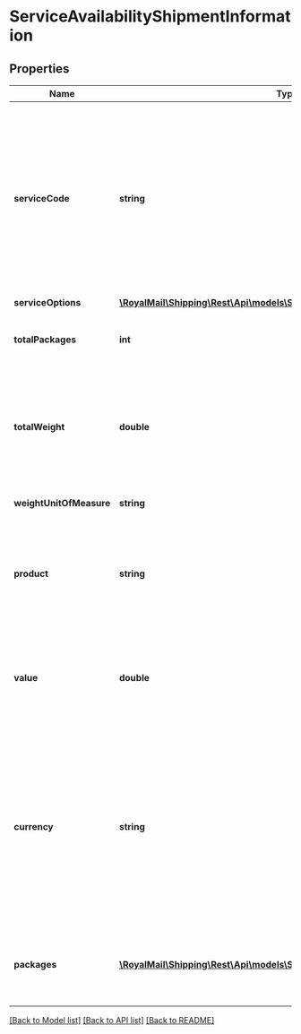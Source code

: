 # ServiceAvailabilityShipmentInformation

## Properties
Name | Type | Description | Notes
------------ | ------------- | ------------- | -------------
**serviceCode** | **string** | Service Code&lt;br /&gt;Must be a valid system service code OR a customer mapped service code.&lt;br /&gt;If service code is not supplied a list of all available service options will be returned, otherwise only information about the service requested will be returned. | [optional] 
**serviceOptions** | [**\RoyalMail\Shipping\Rest\Api\models\ServiceAvailabilityServiceOptions**](ServiceAvailabilityServiceOptions.md) |  | [optional] 
**totalPackages** | **int** | Number of Packages&lt;br /&gt;The total number of packages. | 
**totalWeight** | **double** | Total Weight&lt;br /&gt;The total weight of the shipment including packaging. Validated againt package weight.&lt;br /&gt;Min weight: 1 gram. | 
**weightUnitOfMeasure** | **string** | Weight Unit of Measure | [optional] [default to 'KG']
**product** | **string** | Shipment/Product type being shipped&lt;br /&gt;            &lt;br /&gt;**DOX** - Documents Only&lt;br /&gt;**NDX** - All other shipment product types | [optional] [default to 'NDX']
**value** | **double** | Total Shipment Value&lt;br /&gt;Required for Non-Document International and BFPO Shipments.&lt;br /&gt;Ignored for Documents Only shipments. | [optional] 
**currency** | **string** | Currency&lt;br /&gt;This currency will be used for all values across the shipment request.&lt;br /&gt;3 digit ISO Currency Code.&lt;br /&gt;Required for Non-Document International and BFPO Shipments, or when value is provided.&lt;br /&gt;Ignored for Documents Only shipments. | [optional] 
**packages** | [**\RoyalMail\Shipping\Rest\Api\models\ServiceAvailabilityShipmentPackage[]**](ServiceAvailabilityShipmentPackage.md) | Shipment Packages&lt;br /&gt;The packages in the shipment.&lt;br /&gt;Required if TotalPackages is more than 1. | [optional] 

[[Back to Model list]](../README.md#documentation-for-models) [[Back to API list]](../README.md#documentation-for-api-endpoints) [[Back to README]](../README.md)

